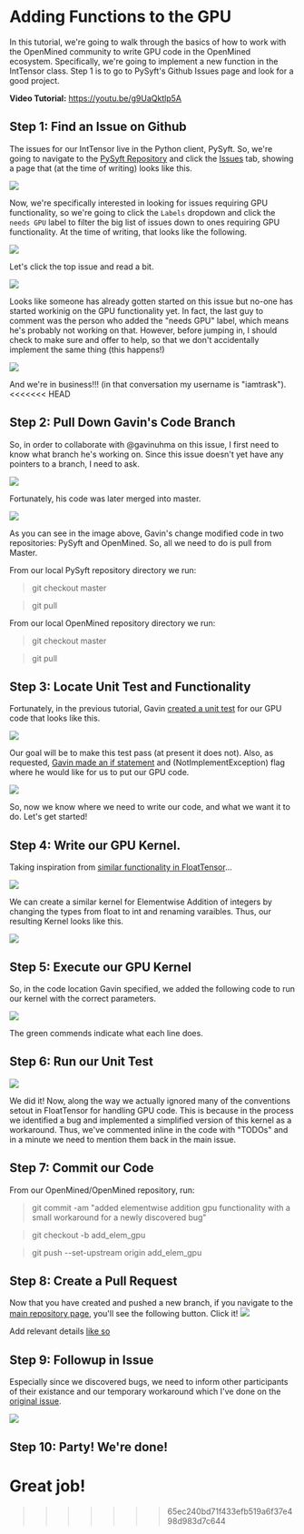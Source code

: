 # Adding Functions to the GPU

In this tutorial, we're going to walk through the basics of how to work with the OpenMined community to write GPU code in the OpenMined ecosystem. Specifically, we're going to implement a new function in the IntTensor class. Step 1 is to go to PySyft's Github Issues page and look for a good project.

**Video Tutorial:** https://youtu.be/g9UaQktlp5A

## Step 1: Find an Issue on Github

The issues for our IntTensor live in the Python client, PySyft. So, we're going to navigate to the [PySyft Repository](https://github.com/OpenMined/PySyft) and click the [Issues](https://github.com/OpenMined/PySyft/issues) tab, showing a page that (at the time of writing) looks like this.

![](../resources/images/PySyftIssuesUnsorted.png)

Now, we're specifically interested in looking for issues requiring GPU functionality, so we're going to click the `Labels` dropdown and click the `needs GPU` label to filter the big list of issues down to ones requiring GPU functionality. At the time of writing, that looks like the following.

![](../resources/images/NeedsGpu.png)

Let's click the top issue and read a bit.

![](../resources/images/IssueConvoTop.png)

Looks like someone has already gotten started on this issue but no-one has started workinig on the GPU functionality yet. In fact, the last guy to comment was the person who added the "needs GPU" label, which means he's probably not working on that. However, before jumping in, I should check to make sure and offer to help, so that we don't accidentally implement the same thing (this happens!)

![](../resources/images/IssueConvoBottom.png)

And we're in business!!! (in that conversation my username is "iamtrask"). 
<<<<<<< HEAD

## Step 2: Pull Down Gavin's Code Branch

So, in order to collaborate with @gavinuhma on this issue, I first need to know what branch he's working on. Since this issue doesn't yet have any pointers to a branch, I need to ask.

![](../resources/images/IssueConvoBranch.png)

Fortunately, his code was later merged into master.

![](../resources/images/Merged.png)

As you can see in the image above, Gavin's change modified code in two repositories: PySyft and OpenMined. So, all we need to do is pull from Master. 

From our local PySyft repository directory we run:

> git checkout master

> git pull

From our local OpenMined repository directory we run:

> git checkout master

> git pull

## Step 3: Locate Unit Test and Functionality

Fortunately, in the previous tutorial, Gavin [created a unit test](https://github.com/OpenMined/OpenMined/pull/319/files#diff-23257f4aaa85d138d55abd8e757b1761) for our GPU code that looks like this.

![](../resources/images/GpuAddUnitTest.png)

Our goal will be to make this test pass (at present it does not). Also, as requested, [Gavin made an if statement](https://github.com/OpenMined/OpenMined/pull/319/files#diff-56b88e118fd31ef74df498c393cce4e9) and (NotImplementException) flag where he would like for us to put our GPU code.

![](../resources/images/GpuNotImplemented.png)

So, now we know where we need to write our code, and what we want it to do. Let's get started!

## Step 4: Write our GPU Kernel.

Taking inspiration from [similar functionality in FloatTensor](https://github.com/OpenMined/OpenMined/blob/master/UnityProject/Assets/OpenMined/Syft/Tensor/Ops/Shaders/FloatTensorShaders.compute)...

![](../resources/images/AddElemFloat.png)

We can create a similar kernel for Elementwise Addition of integers by changing the types from float to int and renaming varaibles. Thus, our resulting Kernel looks like this.

![](../resources/images/AddElemInt.png)

## Step 5: Execute our GPU Kernel

So, in the code location Gavin specified, we added the following code to run our kernel with the correct parameters.

![](../resources/images/RunIntKernel.png)

The green commends indicate what each line does. 

## Step 6: Run our Unit Test

![](../resources/images/UnitTestPasses.png)

We did it! Now, along the way we actually ignored many of the conventions setout in FloatTensor for handling GPU code. This is because in the process we identified a bug and implemented a simplified version of this kernel as a workaround. Thus, we've commented inline in the code with "TODOs" and in a minute we need to mention them back in the main issue.

## Step 7: Commit our Code
From our OpenMined/OpenMined repository, run:

> git commit -am "added elementwise addition gpu functionality with a small workaround for a newly discovered bug"

> git checkout -b add_elem_gpu

> git push --set-upstream origin add_elem_gpu

## Step 8: Create a Pull Request
Now that you have created and pushed a new branch, if you navigate to the [main repository page](https://github.com/OpenMined/OpenMined), you'll see the following button. Click it! 
![](../resources/images/CompareAndPull.png)

Add relevant details [like so](https://github.com/OpenMined/OpenMined/pull/322)

## Step 9: Followup in Issue

Especially since we discovered bugs, we need to inform other participants of their existance and our temporary workaround which I've done on the [original issue](https://github.com/OpenMined/PySyft/issues/755).

![](../resources/images/Workaround.png)

## Step 10: Party! We're done!

Great job!
=======
>>>>>>> 65ec240bd71f433efb519a6f37e498d983d7c644
